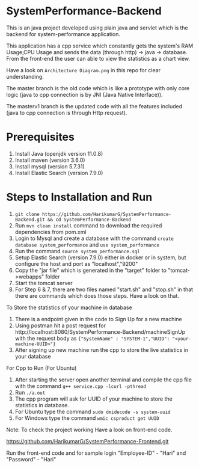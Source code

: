 # SystemPerformance-Backend

This is an java project developed using plain java and servlet which is the backend for system-performance application.

This application has a cpp service which constantly gets the system's RAM Usage,CPU Usage and sends the data (through http) -> java -> database.
From the front-end the user can able to view the statistics as a chart view.

Have a look on `Architecture Diagram.png` in this repo for clear understanding.

The master branch is the old code which is like a prototype with only core logic (java to cpp connection is by JNI (Java Native Interface)).

The masterv1 branch is the updated code with all the features included (java to cpp connection is through Http request).

# Prerequisites

1. Install Java (openjdk version 11.0.8)
2. Install maven (version 3.6.0)
3. Install mysql (version 5.7.31)
4. Install Elastic Search (version 7.9.0)

# Steps to Installation and Run

1. `git clone https://github.com/HarikumarG/SystemPerformance-Backend.git && cd SystemPerformance-Backend`
2. Run `mvn clean install` command to download the required dependencies from pom.xml
3. Login to Mysql and create a database with the command `create database system_performance` and `use system_performance`
4. Run the command `source system_performance.sql`
5. Setup Elastic Search (version 7.9.0) either in docker or in system, but configure the host and port as "localhost","9200"
6. Copy the "jar file" which is generated in the "target" folder to "tomcat->webapps" folder
7. Start the tomcat server
8. For Step 6 & 7, there are two files named "start.sh" and "stop.sh" in that there are commands which does those steps. Have a look on that.

To Store the statistics of your machine in database
1. There is a endpoint given in the code to Sign Up for a new machine
2. Using postman hit a post request for http://localhost:8080/SystemPerformance-Backend/machineSignUp with the request body as `{"SystemName" : "SYSTEM-1","UUID": "<your-machine-UUID>"}`
3. After signing up new machine run the cpp to store the live statistics in your database

For Cpp to Run (For Ubuntu)
1. After starting the server open another terminal and compile the cpp file with the command `g++ service.cpp -lcurl -pthread`
2. Run `./a.out`
3. The cpp program will ask for UUID of your machine to store the statistics in database.
4. For Ubuntu type the command `sudo dmidecode -s system-uuid`
5. For Windows type the command `wmic csproduct get UUID`


Note: To check the project working
Have a look on front-end code.

https://github.com/HarikumarG/SystemPerformance-Frontend.git

Run the front-end code and for sample login
"Employee-ID" - "Hari" and 
"Password" - "Hari"
